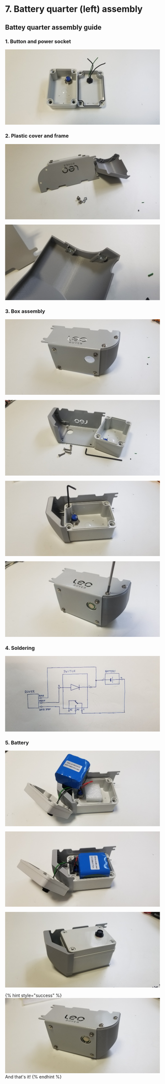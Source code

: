 # 7. Battery quarter \(left\) assembly

## Battey quarter assembly guide

### 1. Button and power socket

![1. At first mount button and 3pin socket. Remember about orings.](../.gitbook/assets/20190731-160411.jpg)

### 2. Plastic cover and frame

![2. Next step is to assemble 3D part with metal part.](../.gitbook/assets/20190731-161151.jpg)

![3. Mount square nuts into 3D printed part.](../.gitbook/assets/20190731-161219.jpg)

### 3. Box assembly

![4. Assemble with torx bolts but don&apos;t tighten them.](../.gitbook/assets/20190731-161312.jpg)

![5. Take bottom of battery box and M4x16 bolts.](../.gitbook/assets/20190731-161438.jpg)

![6. Assemble everything together - center button with hole in the metal part.](../.gitbook/assets/20190731-161648.jpg)

![7. Tighten torx bolts.](../.gitbook/assets/20190731-161708.jpg)

### 4. Soldering

![8. Solder everything according to the scheme. Both black cables \(from battery and socket\) should be soldered together to the \(-\) pin in the button.](../.gitbook/assets/20190731-160522.jpg)

### 5. Battery

![9. Put distance sponge at the bottom of battery box.](../.gitbook/assets/20190731-162844.jpg)

![10. Insert battery.](../.gitbook/assets/20190731-162905.jpg)

![11. Close the cover with plastic screws.](../.gitbook/assets/20190731-163223.jpg)

{% hint style="success" %}
![12. And that&apos;s it!](../.gitbook/assets/20190731-163232.jpg)And that's it!
{% endhint %}

